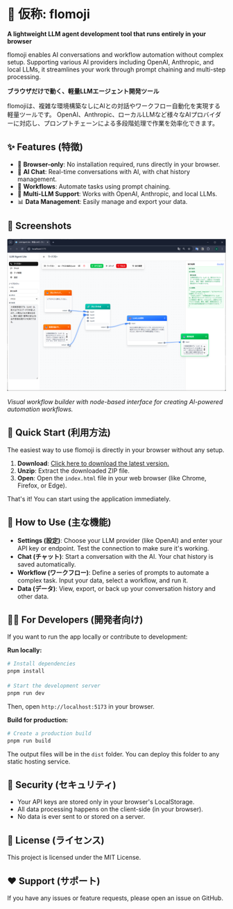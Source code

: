 # 🌊 仮称: flomoji

**A lightweight LLM agent development tool that runs entirely in your browser**

flomoji enables AI conversations and workflow automation without complex setup. Supporting various AI providers including OpenAI, Anthropic, and local LLMs, it streamlines your work through prompt chaining and multi-step processing.

**ブラウザだけで動く、軽量LLMエージェント開発ツール**

flomojiは、複雑な環境構築なしにAIとの対話やワークフロー自動化を実現する軽量ツールです。 OpenAI、Anthropic、ローカルLLMなど様々なAIプロバイダーに対応し、プロンプトチェーンによる多段階処理で作業を効率化できます。

## ✨ Features (特徴)

- 🚀 **Browser-only**: No installation required, runs directly in your browser.
- 💬 **AI Chat**: Real-time conversations with AI, with chat history management.
- 🔗 **Workflows**: Automate tasks using prompt chaining.
- 🔌 **Multi-LLM Support**: Works with OpenAI, Anthropic, and local LLMs.
- 📊 **Data Management**: Easily manage and export your data.

## 📸 Screenshots

![flomoji Workflow Interface](docs/app-screenshot.png)

*Visual workflow builder with node-based interface for creating AI-powered automation workflows.*

## 🚀 Quick Start (利用方法)

The easiest way to use flomoji is directly in your browser without any setup.

1.  **Download**: [Click here to download the latest version.](https://github.com/hama-jp/llm-agent-lite/archive/refs/heads/gh-pages.zip)
2.  **Unzip**: Extract the downloaded ZIP file.
3.  **Open**: Open the `index.html` file in your web browser (like Chrome, Firefox, or Edge).

That's it! You can start using the application immediately.

## 📝 How to Use (主な機能)

- **Settings (設定)**: Choose your LLM provider (like OpenAI) and enter your API key or endpoint. Test the connection to make sure it's working.
- **Chat (チャット)**: Start a conversation with the AI. Your chat history is saved automatically.
- **Workflow (ワークフロー)**: Define a series of prompts to automate a complex task. Input your data, select a workflow, and run it.
- **Data (データ)**: View, export, or back up your conversation history and other data.

## 🧑‍💻 For Developers (開発者向け)

If you want to run the app locally or contribute to development:

**Run locally:**
```bash
# Install dependencies
pnpm install

# Start the development server
pnpm run dev
```
Then, open `http://localhost:5173` in your browser.

**Build for production:**
```bash
# Create a production build
pnpm run build
```
The output files will be in the `dist` folder. You can deploy this folder to any static hosting service.

## 🔐 Security (セキュリティ)

- Your API keys are stored only in your browser's LocalStorage.
- All data processing happens on the client-side (in your browser).
- No data is ever sent to or stored on a server.

## 📄 License (ライセンス)

This project is licensed under the MIT License.

## ❤️ Support (サポート)

If you have any issues or feature requests, please open an issue on GitHub.
